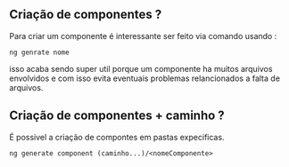 ## Criação de componentes ?
Para criar um componente é interessante ser feito via comando usando :
```console
ng genrate nome
```
isso acaba sendo super util porque um componente ha muitos arquivos envolvidos e com isso evita eventuais problemas relancionados a falta de arquivos.

## Criação de componentes + caminho ? 
É possivel a criação de compontes em pastas expecificas.
```console
ng generate component (caminho...)/<nomeComponente>
```
